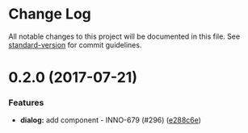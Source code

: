 # Change Log

All notable changes to this project will be documented in this file.
See [standard-version](https://github.com/conventional-changelog/standard-version) for commit guidelines.

<a name="0.2.0"></a>
# 0.2.0 (2017-07-21)


### Features

* **dialog:** add component - INNO-679 (#296) ([e288c6e](https://github.com/ec-europa/europa-component-library/commit/e288c6e))

